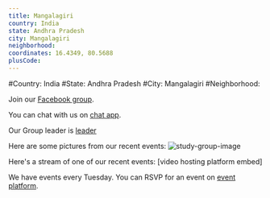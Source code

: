```yaml
---
title: Mangalagiri
country: India
state: Andhra Pradesh
city: Mangalagiri
neighborhood: 
coordinates: 16.4349, 80.5688
plusCode:
---
```


#Country: India
#State: Andhra Pradesh
#City: Mangalagiri
#Neighborhood: 

Join our [Facebook group](https://www.facebook.com/groups/free.code.camp.mangalagiri/).

You can chat with us on [chat app](URL).

Our Group leader is [leader](URL)

Here are some pictures from our recent events:
![study-group-image](https://user-images.githubusercontent.com/29162658/46595854-f58a1400-caf7-11e8-9647-162f928a92b0.jpg)

Here's a stream of one of our recent events:
[video hosting platform embed]

We have events every Tuesday. You can RSVP for an event on [event platform](URL).
